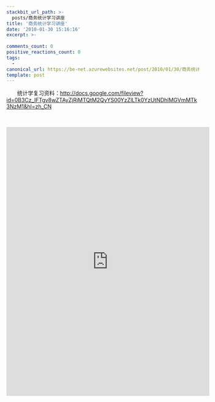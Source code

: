 ```yaml
---
stackbit_url_path: >-
  posts/商务统计学习讲座
title: '商务统计学习讲座'
date: '2010-01-30 15:16:16'
excerpt: >-
  
comments_count: 0
positive_reactions_count: 0
tags: 
  - 
canonical_url: https://be-net.azurewebsites.net/post/2010/01/30/商务统计学习讲座
template: post
---
```

<div style="text-indent: 2em;"><p>统计学复习资料：<a href="http://docs.google.com/fileview?id=0B3Cz_IFTgv8wZTAyZjRjMTQtM2QyYS00YzZlLTk0YzUtNDhlMGVmMTk3NzM1&amp;hl=zh_CN">http://docs.google.com/fileview?id=0B3Cz_IFTgv8wZTAyZjRjMTQtM2QyYS00YzZlLTk0YzUtNDhlMGVmMTk3NzM1&amp;hl=zh_CN</a></p><p>&nbsp;</p><iframe src="http://docs.google.com/fileview?id=0B3Cz_IFTgv8wZTAyZjRjMTQtM2QyYS00YzZlLTk0YzUtNDhlMGVmMTk3NzM1&amp;hl=zh_CN" width="530" height="700" frameborder="0"></iframe></div>